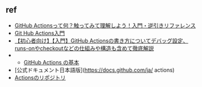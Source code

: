 ## ref
- [GitHub Actionsって何？触ってみて理解しよう！入門・逆引きリファレンス](https://qiita.com/yu-ichiro/items/b50ceb0008edc3c0312e#%E8%A7%A6%E3%81%A3%E3%81%A6%E3%81%BF%E3%82%88%E3%81%86)
- [Git Hub Actions入門](https://zenn.dev/hashito/articles/7c292f966c0b59)
- [【初心者向け】【入門】GitHub Actionsの書き方についてデバッグ設定、runs-onやcheckoutなどの仕組みや構造も含めて徹底解説](https://qiita.com/shun198/items/14cdba2d8e58ab96cf95)
- - [GitHub Actions の基本](https://blog1.mammb.com/entry/2021/12/11/090000)
- [公式ドキュメント日本語版](https://docs.github.com/ja/
actions)
- [Actionsのリポジトリ](https://github.com/actions)